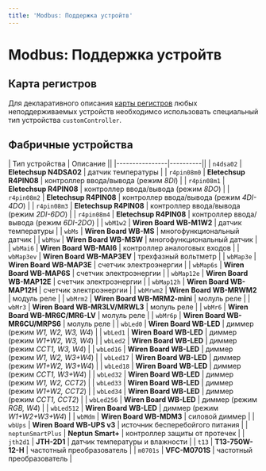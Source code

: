 ```yaml
---
title: 'Modbus: Поддержка устройтв'
---
```


# Modbus: Поддержка устройтв

## Карта регистров

Для декларативного описания [карты регистров](/modbus/database/items/) любых неподдерживаемых устройств необходимсо использовать специальный тип устройства `customController`.

## Фабричные устройства

| Тип устройства | Описание ||
|----------------|----------||
| `n4dsa02`          | __Eletechsup N4DSA02__         | датчик температуры |
| `r4pin08m0`        | __Eletechsup R4PIN08__         | контроллер ввода/вывода (режим _8DI_) |
| `r4pin08m1`        | __Eletechsup R4PIN08__         | контроллер ввода/вывода (режим _8DO_) |
| `r4pin08m2`        | __Eletechsup R4PIN08__         | контроллер ввода/вывода (режим _4DI-4DO_) |
| `r4pin08m3`        | __Eletechsup R4PIN08__         | контроллер ввода/вывода (режим _2DI-6DO_) |
| `r4pin08m4`        | __Eletechsup R4PIN08__         | контроллер ввода/вывода (режим _6DI-2DO_) |
| `wbM1w2`           | __Wiren Board WB-M1W2__        | датчик температуры |
| `wbMs`             | __Wiren Board WB-MS__          | многофункциональный датчик |
| `wbMsw`            | __Wiren Board WB-MSW__         | многофункциональный датчик |
| `wbMai6`           | __Wiren Board WB-MAI6__        | контроллер аналоговых входов |
| `wbMap3ev`         | __Wiren Board WB-MAP3EV__      | трехфазный вольтметр |
| `wbMap3e`          | __Wiren Board WB-MAP3E__       | счетчик электроэнергии |
| `wbMap6s`          | __Wiren Board WB-MAP6S__       | счетчик электроэнергии |
| `wbMap12e`         | __Wiren Board WB-MAP12E__      | счетчик электроэнергии |
| `wbMap12h`         | __Wiren Board WB-MAP12H__      | счетчик электроэнергии |
| `wbMrwm2`          | __Wiren Board WB-MRWM2__       | модуль реле |
| `wbMrm2`           | __Wiren Board WB-MRM2-mini__   | молуль реле |
| `wbMr3`            | __Wiren Board WB-MR3LV/MRWL3__ | молуль реле |
| `wbMr6`            | __Wiren Board WB-MR6C/MR6-LV__ | молуль реле |
| `wbMr6p`           | __Wiren Board WB-MR6CU/MRPS6__ | молуль реле |
| `wbLed0`           | __Wiren Board WB-LED__         | диммер (режим _W1, W2, W3, W4_) |
| `wbLed1`           | __Wiren Board WB-LED__         | диммер (режим _W1+W2, W3, W4_) |
| `wbLed2`           | __Wiren Board WB-LED__         | диммер (режим _CCT1, W3, W4_) |
| `wbLed16`          | __Wiren Board WB-LED__         | диммер (режим _W1, W2, W3+W4_) |
| `wbLed17`          | __Wiren Board WB-LED__         | диммер (режим _W1+W2, W3+W4_) |
| `wbLed18`          | __Wiren Board WB-LED__         | диммер (режим _CCT1, W3+W4_) |
| `wbLed32`          | __Wiren Board WB-LED__         | диммер (режим _W1, W2, CCT2_) |
| `wbLed33`          | __Wiren Board WB-LED__         | диммер (режим _W1+W2, CCT2_) |
| `wbLed34`          | __Wiren Board WB-LED__         | диммер (режим _CCT1, CCT2_) |
| `wbLed256`         | __Wiren Board WB-LED__         | диммер (режим _RGB, W4_) |
| `wbLed512`         | __Wiren Board WB-LED__         | диммер (режим _W1+W2+W3+W4_) |
| `wbMdm`            | __Wiren Board WB-MDM3__        | силовой диммер |
| `wbUps`            | __Wiren Board WB-UPS v3__      | источник бесперебойгого питания |
| `neptunSmartPlus`  | __Neptun Smart+__              | контроллер защиты от протечек |
| `jth2d1`           | __JTH-2D1__                    | датчик температуры и влажности |
| `t13`              | __T13-750W-12-H__              | частотный преобразователь |
| `m0701s`           | __VFC-M0701S__                 | частотный преобразователь |
